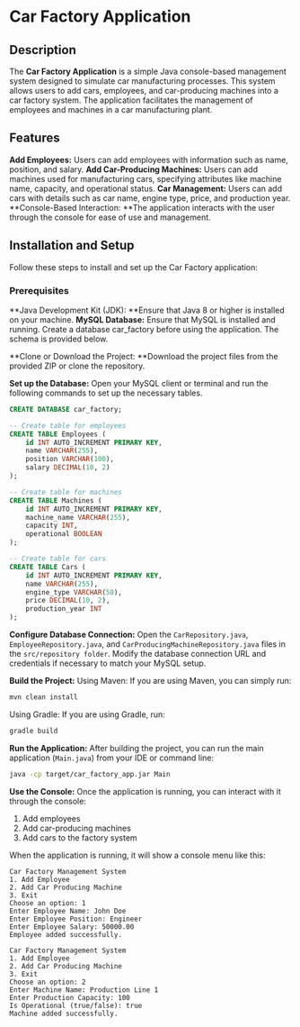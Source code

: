 # Car Factory Application
## Description
The **Car Factory Application** is a simple Java console-based management system designed to simulate car manufacturing processes. This system allows users to add cars, employees, and car-producing machines into a car factory system. The application facilitates the management of employees and machines in a car manufacturing plant. 

## Features
**Add Employees:** Users can add employees with information such as name, position, and salary.
**Add Car-Producing Machines:** Users can add machines used for manufacturing cars, specifying attributes like machine name, capacity, and operational status.
**Car Management:** Users can add cars with details such as car name, engine type, price, and production year.
**Console-Based Interaction: **The application interacts with the user through the console for ease of use and management.

## Installation and Setup
Follow these steps to install and set up the Car Factory application:

### Prerequisites
**Java Development Kit (JDK): **Ensure that Java 8 or higher is installed on your machine.
**MySQL Database:** Ensure that MySQL is installed and running. Create a database car_factory before using the application. The schema is provided below.

**Clone or Download the Project: **Download the project files from the provided ZIP or clone the repository. 

**Set up the Database:** Open your MySQL client or terminal and run the following commands to set up the necessary tables.

```sql
CREATE DATABASE car_factory;

-- Create table for employees
CREATE TABLE Employees (
    id INT AUTO_INCREMENT PRIMARY KEY,
    name VARCHAR(255),
    position VARCHAR(100),
    salary DECIMAL(10, 2)
);

-- Create table for machines
CREATE TABLE Machines (
    id INT AUTO_INCREMENT PRIMARY KEY,
    machine_name VARCHAR(255),
    capacity INT,
    operational BOOLEAN
);

-- Create table for cars
CREATE TABLE Cars (
    id INT AUTO_INCREMENT PRIMARY KEY,
    name VARCHAR(255),
    engine_type VARCHAR(50),
    price DECIMAL(10, 2),
    production_year INT
);

```
**Configure Database Connection:** Open the `CarRepository.java`, `EmployeeRepository.java`, and `CarProducingMachineRepository.java` files in the `src/repository folder`. Modify the database connection URL and credentials if necessary to match your MySQL setup.

**Build the Project:**
Using Maven: If you are using Maven, you can simply run:
```bash
mvn clean install

```
Using Gradle: If you are using Gradle, run:
```bash
gradle build

```

**Run the Application:** After building the project, you can run the main application (`Main.java`) from your IDE or command line:
```bash
java -cp target/car_factory_app.jar Main
```

**Use the Console:** Once the application is running, you can interact with it through the console:
1. Add employees
2. Add car-producing machines
3. Add cars to the factory system

When the application is running, it will show a console menu like this:
```
Car Factory Management System
1. Add Employee
2. Add Car Producing Machine
3. Exit
Choose an option: 1
Enter Employee Name: John Doe
Enter Employee Position: Engineer
Enter Employee Salary: 50000.00
Employee added successfully.

Car Factory Management System
1. Add Employee
2. Add Car Producing Machine
3. Exit
Choose an option: 2
Enter Machine Name: Production Line 1
Enter Production Capacity: 100
Is Operational (true/false): true
Machine added successfully.

```
